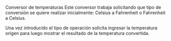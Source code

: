Conversor de temperaturas
Este conversor trabaja solicitando que tipo de conversión se quiere realizar inicialmente: Celsius a Fahrenheit o Fahrenheit a Celsius.


Una vez introducido el tipo de operación solicita ingresar la temperatura orígen para luego mostrar el resultado de la temperatura convertida.
